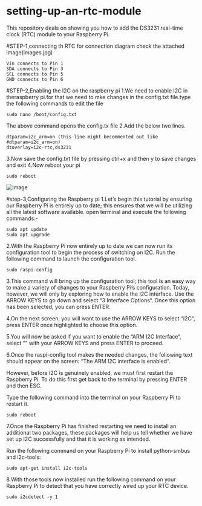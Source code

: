 # setting-up-an-rtc-module
This repository deals on showing you how to add the DS3231 real-time clock (RTC) module to your Raspberry Pi.

#STEP-1,connecting th RTC
for connection diagram check the attached image(images.jpg)
    
    Vin connects to Pin 1
    SDA connects to Pin 3
    SCL connects to Pin 5
    GND connects to Pin 6

#STEP-2,Enabling the I2C on the raspberry pi 
1.We need to enable I2C in theraspberry pi.for that we need to mke changes in the config.txt file.type the following commands
to edit the file

    sudo nano /boot/config.txt

The above command opens the config.tx file
2.Add the below two lines.

    dtparam=i2c_arm=on (this line might becommented out like #dtparam=i2c_arm=on)
    dtoverlay=i2c-rtc,ds3231

3.Now save the config.txt file by pressing ctrl+x and then y to save changes and exit
4.Now reboot your pi 

    sudo reboot

![image](https://github.com/user-attachments/assets/8eb8b9cc-7f5c-4e4d-98c4-5ce279a97a83)

#step-3,Configuring the Raspberry pi
1.Let’s begin this tutorial by ensuring our Raspberry Pi is entirely up to date; this ensures that we will be utilizing all the latest software available.
open terminal and execute the following commands:-

    sudo apt update
    sudo apt upgrade

2.With the Raspberry Pi now entirely up to date we can now run its configuration tool to begin the process of switching on I2C.
Run the following command to launch the configuration tool.

    sudo raspi-config

3.This command will bring up the configuration tool; this tool is an easy way to make a variety of changes to your Raspberry Pi’s configuration. Today, however, we will only by exploring how to enable the I2C interface.
Use the ARROW KEYS to go down and select “3 Interface Options“. Once this option has been selected, you can press ENTER.

4.On the next screen, you will want to use the ARROW KEYS to select “I2C“, press ENTER once highlighted to choose this option.

5.You will now be asked if you want to enable the “ARM I2C Interface“, select “<Yes>” with your ARROW KEYS and press ENTER to proceed.

6.Once the raspi-config tool makes the needed changes, the following text should appear on the screen: “The ARM I2C interface is enabled“.

However, before I2C is genuinely enabled, we must first restart the Raspberry Pi. To do this first get back to the terminal by pressing ENTER and then ESC.

Type the following command into the terminal on your Raspberry Pi to restart it.

    sudo reboot
  
7.Once the Raspberry Pi has finished restarting we need to install an additional two packages, these packages will help us tell whether we have set up I2C successfully and that it is working as intended.

Run the following command on your Raspberry Pi to install python-smbus and i2c-tools:

    sudo apt-get install i2c-tools

8.With those tools now installed run the following command on your Raspberry Pi to detect that you have correctly wired up your RTC device.

    sudo i2cdetect -y 1

